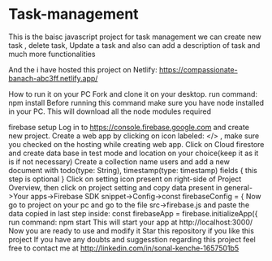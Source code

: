 # Task-management

This is the baisc javascript project for task management 
we can create new task , delete task, Update a task and also can add a description of task and much more functionalities

And the i have hosted this project on Netlify: https://compassionate-banach-abc3ff.netlify.app/

How to run it on your PC
Fork and clone it on your desktop.
run command: npm install
Before running this command make sure you have node installed in your PC. This will download all the node modules required

firebase setup
Log in to https://console.firebase.google.com and create new project.
Create a web app by clicking on icon labeled: </> , make sure you checked on the hosting while creating web app.
Click on Cloud firestore and create data base in test mode and location on your choice(keep it as it is if not necessary)
Create a collection name users and add a new document with todo(type: String), timestamp(type: timestamp) fields { this step is optional }
Click on setting icon present on right-side of Project Overview, then click on project setting and copy data present in general->Your apps->Firebase SDK snippet->Config->const firebaseConfig = {
Now go to project on your pc and go to the file src->firebase.js and paste the data copied in last step inside: const firebaseApp = firebase.initializeApp({
run command: npm start
This will start your app at http://localhost:3000/
Now you are ready to use and modify it
Star this repository if you like this project
If you have any doubts and suggesstion regarding this project feel free to contact me at http://linkedin.com/in/sonal-kenche-1657501b5
